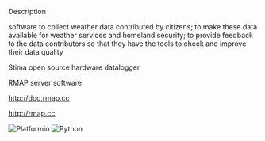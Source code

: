 Description

software to collect weather data contributed by citizens; to make
these data available for weather services and homeland security; to
provide feedback to the data contributors so that they have the tools
to check and improve their data quality

Stima open source hardware datalogger

RMAP server software

http://doc.rmap.cc

http://rmap.cc

![Platformio](https://github.com/r-map/rmap/workflows/check%20platformio/badge.svg?branch=master)
![Python](https://github.com/r-map/rmap/workflows/Python/badge.svg)
